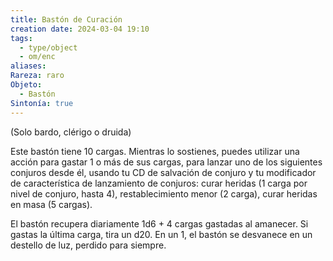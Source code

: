 ```yaml
---
title: Bastón de Curación
creation date: 2024-03-04 19:10
tags:
  - type/object
  - om/enc
aliases: 
Rareza: raro
Objeto:
  - Bastón
Sintonía: true
---
```

(Solo bardo, clérigo o druida)

Este bastón tiene 10 cargas. Mientras lo sostienes, puedes utilizar una acción para gastar 1 o más de sus cargas, para lanzar uno de los siguientes conjuros desde él, usando tu CD de salvación de conjuro y tu modificador de característica de lanzamiento de conjuros: curar heridas (1 carga por nivel de conjuro, hasta 4), restablecimiento menor (2 carga), curar
heridas en masa (5 cargas).

El bastón recupera diariamente 1d6 + 4 cargas gastadas al amanecer. Si gastas la última carga, tira un d20. En un 1, el bastón se desvanece en un destello de luz, perdido para siempre.